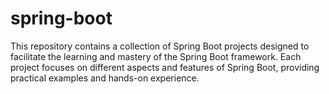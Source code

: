 # spring-boot
This repository contains a collection of Spring Boot projects designed to facilitate the learning and mastery of the Spring Boot framework. Each project focuses on different aspects and features of Spring Boot, providing practical examples and hands-on experience.
